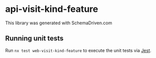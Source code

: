 
# api-visit-kind-feature

This library was generated with SchemaDriven.com

## Running unit tests

Run `nx test web-visit-kind-feature` to execute the unit tests via [Jest](https://jestjs.io).

